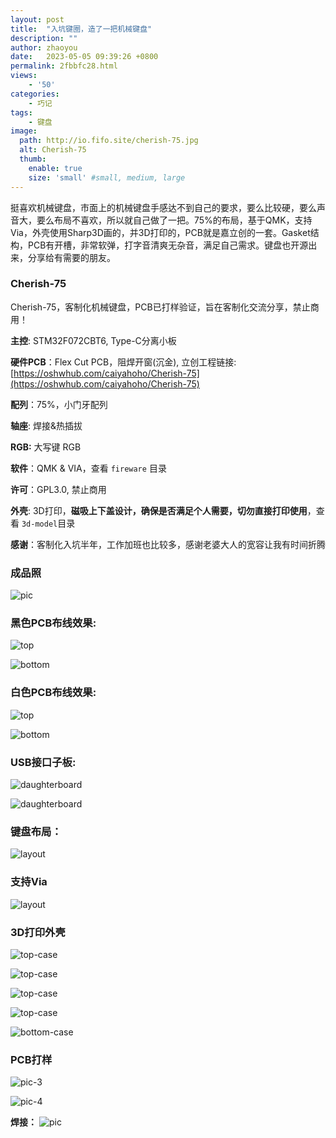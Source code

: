 ```yaml
---
layout: post
title:  "入坑键圈，造了一把机械键盘"
description: ""
author: zhaoyou
date:   2023-05-05 09:39:26 +0800
permalink: 2fbbfc28.html
views:
    - '50'
categories:
    - 巧记
tags:
    - 键盘
image:
  path: http://io.fifo.site/cherish-75.jpg
  alt: Cherish-75
  thumb:  
    enable: true
    size: 'small' #small, medium, large
---
```


挺喜欢机械键盘，市面上的机械键盘手感达不到自己的要求，要么比较硬，要么声音大，要么布局不喜欢，所以就自己做了一把。75%的布局，基于QMK，支持Via，外壳使用Sharp3D画的，并3D打印的，PCB就是嘉立创的一套。Gasket结构，PCB有开槽，非常软弹，打字音清爽无杂音，满足自己需求。键盘也开源出来，分享给有需要的朋友。

### Cherish-75


Cherish-75，客制化机械键盘，PCB已打样验证，旨在客制化交流分享，禁止商用！

**主控**: STM32F072CBT6, Type-C分离小板

**硬件PCB**：Flex Cut PCB，阻焊开窗(沉金),  立创工程链接:  [https://oshwhub.com/caiyahoho/Cherish-75](https://oshwhub.com/caiyahoho/Cherish-75)

**配列**：75%，小门牙配列

**轴座**: 焊接&热插拔

**RGB:** 大写键 RGB

**软件**：QMK & VIA，查看 `fireware` 目录

**许可**：GPL3.0, 禁止商用

**外壳**: 3D打印，**磁吸上下盖设计，确保是否满足个人需要，切勿直接打印使用**，查看 `3d-model`目录

**感谢**：客制化入坑半年，工作加班也比较多，感谢老婆大人的宽容让我有时间折腾

### 成品照


![pic](http://io.fifo.site/cherish-75.jpg)

### 黑色PCB布线效果: 

![top](http://io.fifo.site/top.png)

![bottom](http://io.fifo.site/bottom.png)

### 白色PCB布线效果: 

![top](http://io.fifo.site/white-top.png)

![bottom](http://io.fifo.site/white-bottom.png)

### USB接口子板:

![daughterboard](http://io.fifo.site/daughterboard-1.png)

![daughterboard](http://io.fifo.site/daughterboard-2.png)


### 键盘布局：

![layout](http://io.fifo.site/layout.png)

### 支持Via
![layout](http://io.fifo.site/cherish-75-via.png)

### 3D打印外壳

![top-case](http://io.fifo.site/3d-1.png)

![top-case](http://io.fifo.site/3d-2.png)

![top-case](http://io.fifo.site/3d-3.png)

![top-case](http://io.fifo.site/top-case.png)

![bottom-case](http://io.fifo.site/bottom-case.png)

### PCB打样

![pic-3](http://io.fifo.site/pcb-3.jpg)

![pic-4](http://io.fifo.site/pcb-4.jpg)

**焊接：**
![pic](http://io.fifo.site/pcb-1.jpg)
